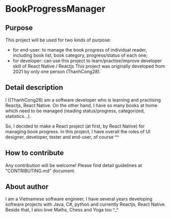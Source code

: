 # BookProgressManager

## Purpose
This project will be used for two kinds of purpose:
- for end-user: to manage the book progress of individual reader, including book list, book category, progress/status of each one;
- for developer: can use this project to learn/practise/improve developer skill of React Native / Reactjs
This project was originally developed from 2021 by only one person (ThanhCong28).

## Detail description
I ((ThanhCong28) am a software developer who is learning and practising Reactjs, React Native. On the other hand, I have so many books at home which need to be managed (reading status/progress, categorized, statistics...).

So, I decided to make a React project (at first, by React Native) for managing book progress. In this project, I have overall the roles of UI designer, developer, tester and end-user, of course ^^

## How to contribute
Any contribution will be welcome!
Please find detail guidelines at "CONTRIBUTING.md" document.

## About author
I am a Vietnamese software engineer, I have several years developing software projects with Java, C#, python and currently Reactjs, React Native.
Beside that, I also love Maths, Chess and Yoga too ^_^
